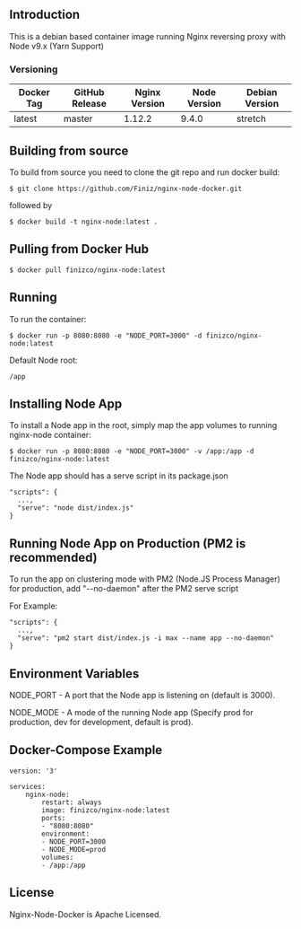 ## Introduction
This is a debian based container image running Nginx reversing proxy with Node v9.x (Yarn Support)

### Versioning
| Docker Tag | GitHub Release | Nginx Version | Node Version | Debian Version |
|-----|-------|-----|--------|--------|
| latest | master | 1.12.2 | 9.4.0 | stretch |

## Building from source
To build from source you need to clone the git repo and run docker build:
```
$ git clone https://github.com/Finiz/nginx-node-docker.git
```

followed by
```
$ docker build -t nginx-node:latest .
```

## Pulling from Docker Hub
```
$ docker pull finizco/nginx-node:latest
```

## Running
To run the container:
```
$ docker run -p 8080:8080 -e "NODE_PORT=3000" -d finizco/nginx-node:latest
```

Default Node root:
```
/app
```

## Installing Node App
To install a Node app in the root, simply map the app volumes to running nginx-node container:

```
$ docker run -p 8080:8080 -e "NODE_PORT=3000" -v /app:/app -d finizco/nginx-node:latest
```

The Node app should has a serve script in its package.json

```
"scripts": {
  ...,
  "serve": "node dist/index.js"
}
```

## Running Node App on Production (PM2 is recommended)

To run the app on clustering mode with PM2 (Node.JS Process Manager) for production, add "--no-daemon" after the PM2 serve script

For Example:

```
"scripts": {
  ...,
  "serve": "pm2 start dist/index.js -i max --name app --no-daemon"
}
```

## Environment Variables

NODE_PORT - A port that the Node app is listening on (default is 3000).

NODE_MODE - A mode of the running Node app (Specify prod for production, dev for development, default is prod).

## Docker-Compose Example

```
version: '3'

services:
    nginx-node:
        restart: always
        image: finizco/nginx-node:latest
        ports:
        - "8080:8080"
        environment:
        - NODE_PORT=3000
        - NODE_MODE=prod
        volumes:
        - /app:/app
```
## License

Nginx-Node-Docker is Apache Licensed.
